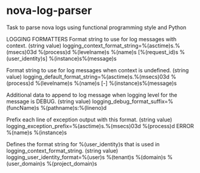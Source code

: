 # nova-log-parser
Task to parse nova logs using functional programming style and Python

LOGGING FORMATTERS
Format string to use for log messages with context. (string value)
logging_context_format_string=%(asctime)s.%(msecs)03d %(process)d %(levelname)s %(name)s [%(request_id)s %(user_identity)s] %(instance)s%(message)s

Format string to use for log messages when context is undefined. (string
value)
logging_default_format_string=%(asctime)s.%(msecs)03d %(process)d %(levelname)s %(name)s [-] %(instance)s%(message)s

Additional data to append to log message when logging level for the message is
DEBUG. (string value)
logging_debug_format_suffix=%(funcName)s %(pathname)s:%(lineno)d

Prefix each line of exception output with this format. (string value)
logging_exception_prefix=%(asctime)s.%(msecs)03d %(process)d ERROR %(name)s %(instance)s

Defines the format string for %(user_identity)s that is used in
logging_context_format_string. (string value)
logging_user_identity_format=%(user)s %(tenant)s %(domain)s %(user_domain)s %(project_domain)s